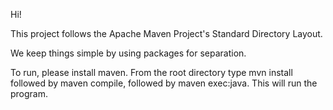 Hi!

This project follows the Apache Maven Project's Standard Directory Layout.

We keep things simple by using packages for separation.

To run, please install maven. From the root directory type mvn install followed
by maven compile, followed by maven exec:java. This will run the program.
